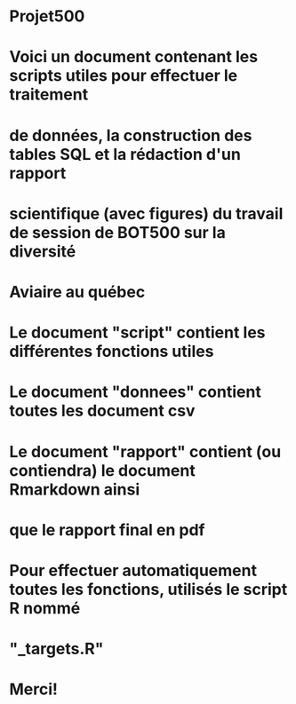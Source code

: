 # Projet500
# Voici un document contenant les scripts utiles pour effectuer le traitement
# de données, la construction des tables SQL et la rédaction d'un rapport
# scientifique (avec figures) du travail de session de BOT500 sur la diversité 
# Aviaire au québec
# Le document "script" contient les différentes fonctions utiles
# Le document "donnees" contient toutes les document csv
# Le document "rapport" contient (ou contiendra) le document Rmarkdown ainsi
# que le rapport final en pdf
# Pour effectuer automatiquement toutes les fonctions, utilisés le script R nommé
# "_targets.R"
# Merci!